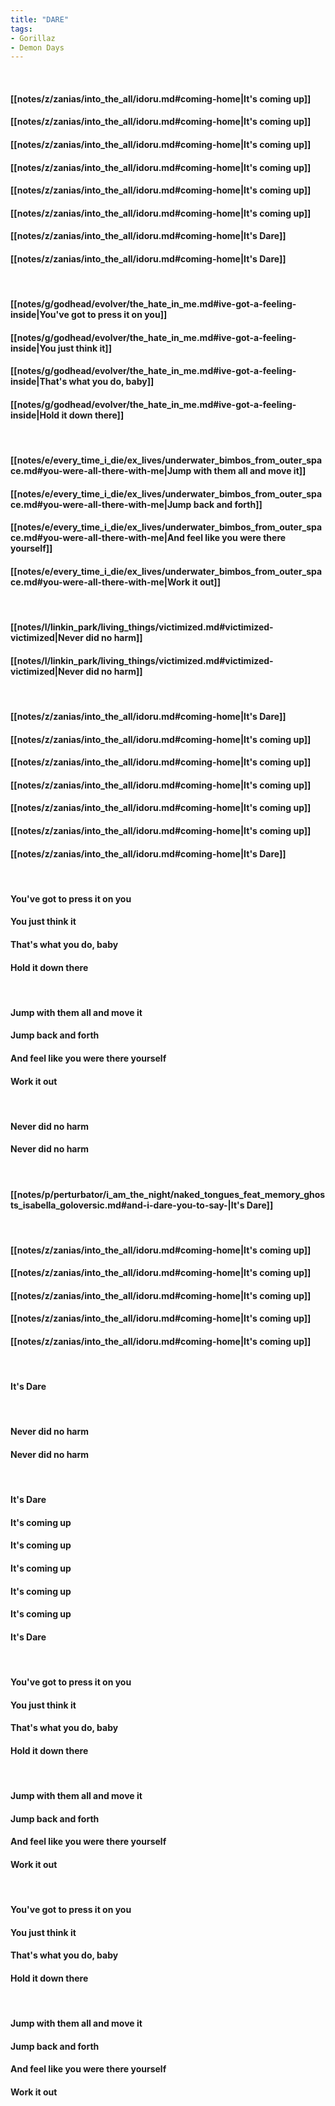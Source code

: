 ```yaml
---
title: "DARE"
tags:
- Gorillaz
- Demon Days
---
```

&nbsp;
#### [[notes/z/zanias/into_the_all/idoru.md#coming-home|It's coming up]]
#### [[notes/z/zanias/into_the_all/idoru.md#coming-home|It's coming up]]
#### [[notes/z/zanias/into_the_all/idoru.md#coming-home|It's coming up]]
#### [[notes/z/zanias/into_the_all/idoru.md#coming-home|It's coming up]]
#### [[notes/z/zanias/into_the_all/idoru.md#coming-home|It's coming up]]
#### [[notes/z/zanias/into_the_all/idoru.md#coming-home|It's coming up]]
#### [[notes/z/zanias/into_the_all/idoru.md#coming-home|It's Dare]]
#### [[notes/z/zanias/into_the_all/idoru.md#coming-home|It's Dare]]
&nbsp;
#### [[notes/g/godhead/evolver/the_hate_in_me.md#ive-got-a-feeling-inside|You've got to press it on you]]
#### [[notes/g/godhead/evolver/the_hate_in_me.md#ive-got-a-feeling-inside|You just think it]]
#### [[notes/g/godhead/evolver/the_hate_in_me.md#ive-got-a-feeling-inside|That's what you do, baby]]
#### [[notes/g/godhead/evolver/the_hate_in_me.md#ive-got-a-feeling-inside|Hold it down there]]
&nbsp;
#### [[notes/e/every_time_i_die/ex_lives/underwater_bimbos_from_outer_space.md#you-were-all-there-with-me|Jump with them all and move it]]
#### [[notes/e/every_time_i_die/ex_lives/underwater_bimbos_from_outer_space.md#you-were-all-there-with-me|Jump back and forth]]
#### [[notes/e/every_time_i_die/ex_lives/underwater_bimbos_from_outer_space.md#you-were-all-there-with-me|And feel like you were there yourself]]
#### [[notes/e/every_time_i_die/ex_lives/underwater_bimbos_from_outer_space.md#you-were-all-there-with-me|Work it out]]
&nbsp;
#### [[notes/l/linkin_park/living_things/victimized.md#victimized-victimized|Never did no harm]]
#### [[notes/l/linkin_park/living_things/victimized.md#victimized-victimized|Never did no harm]]
&nbsp;
#### [[notes/z/zanias/into_the_all/idoru.md#coming-home|It's Dare]]
#### [[notes/z/zanias/into_the_all/idoru.md#coming-home|It's coming up]]
#### [[notes/z/zanias/into_the_all/idoru.md#coming-home|It's coming up]]
#### [[notes/z/zanias/into_the_all/idoru.md#coming-home|It's coming up]]
#### [[notes/z/zanias/into_the_all/idoru.md#coming-home|It's coming up]]
#### [[notes/z/zanias/into_the_all/idoru.md#coming-home|It's coming up]]
#### [[notes/z/zanias/into_the_all/idoru.md#coming-home|It's Dare]]
&nbsp;
#### You've got to press it on you
#### You just think it
#### That's what you do, baby
#### Hold it down there
&nbsp;
#### Jump with them all and move it
#### Jump back and forth
#### And feel like you were there yourself
#### Work it out
&nbsp;
#### Never did no harm
#### Never did no harm
&nbsp;
#### [[notes/p/perturbator/i_am_the_night/naked_tongues_feat_memory_ghosts_isabella_goloversic.md#and-i-dare-you-to-say-|It's Dare]]
&nbsp;
#### [[notes/z/zanias/into_the_all/idoru.md#coming-home|It's coming up]]
#### [[notes/z/zanias/into_the_all/idoru.md#coming-home|It's coming up]]
#### [[notes/z/zanias/into_the_all/idoru.md#coming-home|It's coming up]]
#### [[notes/z/zanias/into_the_all/idoru.md#coming-home|It's coming up]]
#### [[notes/z/zanias/into_the_all/idoru.md#coming-home|It's coming up]]
&nbsp;
#### It's Dare
&nbsp;
#### Never did no harm
#### Never did no harm
&nbsp;
#### It's Dare
#### It's coming up
#### It's coming up
#### It's coming up
#### It's coming up
#### It's coming up
#### It's Dare
&nbsp;
#### You've got to press it on you
#### You just think it
#### That's what you do, baby
#### Hold it down there
&nbsp;
#### Jump with them all and move it
#### Jump back and forth
#### And feel like you were there yourself
#### Work it out
&nbsp;
#### You've got to press it on you
#### You just think it
#### That's what you do, baby
#### Hold it down there
&nbsp;
#### Jump with them all and move it
#### Jump back and forth
#### And feel like you were there yourself
#### Work it out
